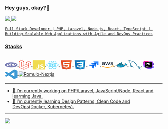 ### Hey guys, okay?👋

<div>
  <a href="https://github.com/romulo2735">
  <img height="180em" src="https://github-readme-stats-sigma-five.vercel.app/api?username=romulo2735&show_icons=true&theme=dark&include_all_commits=true&count_private=true"/>
  <img height="180em" src="https://github-readme-stats-sigma-five.vercel.app/api/top-langs/?username=romulo2735&layout=compact&langs_count=7&theme=dark"/>
</div>

    Full Stack Developer | PHP, Laravel, Node.js, React, TypeScript | Building Scalable Web Applications with Agile and DevOps Practices​

### Stacks
  
<div style="display: inline_block"><br>
  <img align="center" alt="Romulo-Php" height="30" width="40" src="https://raw.githubusercontent.com/devicons/devicon/master/icons/php/php-plain.svg">
  <img align="center" alt="Romulo-Laravel" height="30" width="40" src="https://raw.githubusercontent.com/devicons/devicon/master/icons/laravel/laravel-original.svg">
  <img align="center" alt="Romulo-Js" height="30" width="40" src="https://raw.githubusercontent.com/devicons/devicon/master/icons/javascript/javascript-plain.svg">
  <img align="center" alt="Romulo-React" height="30" width="40" src="https://raw.githubusercontent.com/devicons/devicon/master/icons/react/react-original.svg">
  <img align="center" alt="Romulo-HTML" height="30" width="40" src="https://raw.githubusercontent.com/devicons/devicon/master/icons/html5/html5-original.svg">
  <img align="center" alt="Romulo-CSS" height="30" width="40" src="https://raw.githubusercontent.com/devicons/devicon/master/icons/css3/css3-original.svg">
  <img align="center" alt="Romulo-Jira" height="30" width="40" src="https://raw.githubusercontent.com/devicons/devicon/master/icons/jira/jira-original.svg">
  <img align="center" alt="Romulo-Aws" height="30" width="40" src="https://raw.githubusercontent.com/devicons/devicon/master/icons/amazonwebservices/amazonwebservices-original-wordmark.svg">
  <img align="center" alt="Romulo-Docker" height="30" width="40" src="https://raw.githubusercontent.com/devicons/devicon/master/icons/docker/docker-original.svg">
  <img align="center" alt="Romulo-Mysql" height="30" width="40" src="https://raw.githubusercontent.com/devicons/devicon/master/icons/mysql/mysql-original.svg">
  <img align="center" alt="Romulo-PhpStorm" height="30" width="40" src="https://raw.githubusercontent.com/devicons/devicon/master/icons/phpstorm/phpstorm-original.svg">
  <img align="center" alt="Romulo-Vscode" height="30" width="40" src="https://raw.githubusercontent.com/devicons/devicon/master/icons/vscode/vscode-plain.svg">
  <img align="center" alt="Romulo-Nextjs" height="30" width="40" src="https://github.com/devicons/devicon/tree/master/icons/nextjs/nextjs-plain.svg">
</div>
<hr>
  
- 🔭 I’m currently working on PHP/Laravel, JavaScript/Node, React and learming Java.
- 🌱 I’m currently learning Design Patterns, Clean Code and DevOps(Docker, Kubernetes).

<hr>
<a href="[ttps://www.linkedin.com/in/romulo-sousa-72b47410b](https://www.linkedin.com/in/romulosousa-dev/)" target="_blank">
  <img src="https://img.shields.io/badge/-LinkedIn-%230077B5?style=for-the-badge&logo=linkedin&logoColor=white" target="_blank">
</a>


